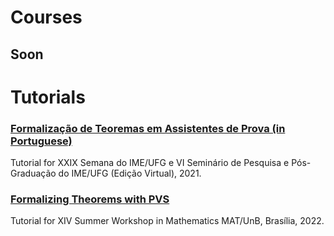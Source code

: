 
# Courses
## Soon

# Tutorials

### [Formalização de Teoremas em Assistentes de Prova (in Portuguese)](Tutorials/Semana_IME_UFG_2021)
 Tutorial for XXIX Semana do IME/UFG e VI Seminário de Pesquisa e Pós-Graduação do IME/UFG (Edição Virtual), 2021. 
 
### [Formalizing Theorems with PVS](Tutorials/Workshop_UnB_2022)
 Tutorial for XIV Summer Workshop in Mathematics MAT/UnB, Brasília, 2022.
